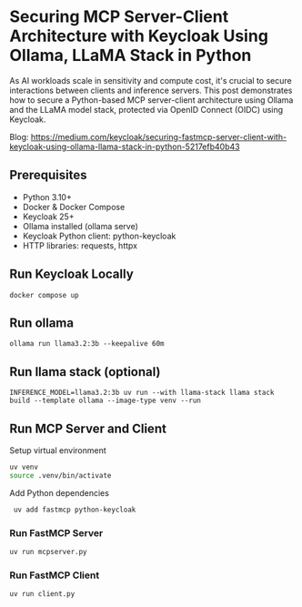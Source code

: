 # Securing MCP Server-Client Architecture with Keycloak Using Ollama, LLaMA Stack in Python

As AI workloads scale in sensitivity and compute cost, it's crucial to secure interactions between clients and inference servers. This post demonstrates how to secure a Python-based MCP server-client architecture using Ollama and the LLaMA model stack, protected via OpenID Connect (OIDC) using Keycloak.

Blog: https://medium.com/keycloak/securing-fastmcp-server-client-with-keycloak-using-ollama-llama-stack-in-python-5217efb40b43

## Prerequisites

* Python 3.10+
* Docker & Docker Compose
* Keycloak 25+
* Ollama installed (ollama serve)
* Keycloak Python client: python-keycloak
* HTTP libraries: requests, httpx


## Run Keycloak Locally

```docker compose up```

## Run ollama

```ollama run llama3.2:3b --keepalive 60m```


## Run llama stack (optional)

```INFERENCE_MODEL=llama3.2:3b uv run --with llama-stack llama stack build --template ollama --image-type venv --run```

## Run MCP Server and Client

Setup virtual environment

```sh
uv venv
source .venv/bin/activate
```

Add Python dependencies

```sh
 uv add fastmcp python-keycloak 
```

### Run FastMCP Server

```sh
uv run mcpserver.py
```

### Run FastMCP Client

```sh
uv run client.py
```

